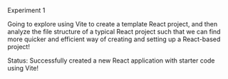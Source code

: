 Experiment 1 

Going to explore using Vite to create a template React project, and then analyze the file structure of a typical React project such 
that we can find more quicker and efficient way of creating and setting up a React-based project! 

Status: Successfully created a new React application with starter code using Vite! 